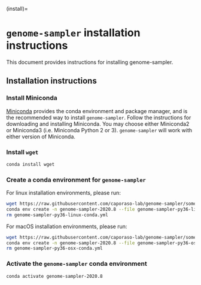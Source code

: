 (install)=
# `genome-sampler` installation instructions

This document provides instructions for installing genome-sampler.

## Installation instructions

### Install Miniconda
[Miniconda](https://conda.io/miniconda.html) provides the conda environment
and package manager, and is the recommended way to install `genome-sampler`.
Follow the instructions for downloading and installing Miniconda. You may
choose either Miniconda2 or Miniconda3 (i.e. Miniconda Python 2 or 3).
`genome-sampler` will work with either version of Miniconda.

### Install `wget`

```bash
conda install wget
```

### Create a conda environment for `genome-sampler`

For linux installation environments, please run:

```bash
wget https://raw.githubusercontent.com/caporaso-lab/genome-sampler/some-release-branch/conda-env-files/genome-sampler-py36-linux-conda.yml
conda env create -n genome-sampler-2020.8 --file genome-sampler-py36-linux-conda.yml
rm genome-sampler-py36-linux-conda.yml
```

For macOS installation environments, please run:

```bash
wget https://raw.githubusercontent.com/caporaso-lab/genome-sampler/some-release-branch/conda-env-files/genome-sampler-py36-osx-conda.yml
conda env create -n genome-sampler-2020.8 --file genome-sampler-py36-osx-conda.yml
rm genome-sampler-py36-osx-conda.yml
```

### Activate the `genome-sampler` conda environment

```bash
conda activate genome-sampler-2020.8
```
